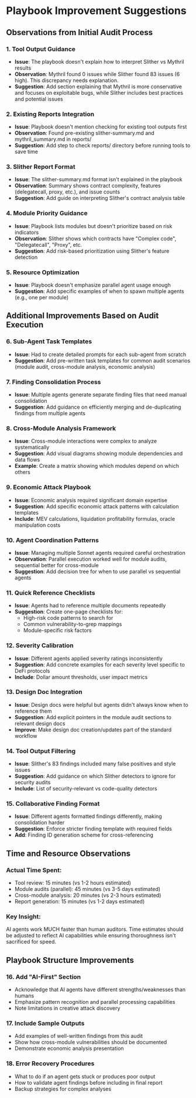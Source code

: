 # Playbook Improvement Suggestions

## Observations from Initial Audit Process

### 1. Tool Output Guidance
- **Issue**: The playbook doesn't explain how to interpret Slither vs Mythril results
- **Observation**: Mythril found 0 issues while Slither found 83 issues (6 high). This discrepancy needs explanation.
- **Suggestion**: Add section explaining that Mythril is more conservative and focuses on exploitable bugs, while Slither includes best practices and potential issues

### 2. Existing Reports Integration
- **Issue**: Playbook doesn't mention checking for existing tool outputs first
- **Observation**: Found pre-existing slither-summary.md and mythril_summary.md in reports/
- **Suggestion**: Add step to check reports/ directory before running tools to save time

### 3. Slither Report Format
- **Issue**: The slither-summary.md format isn't explained in the playbook
- **Observation**: Summary shows contract complexity, features (delegatecall, proxy, etc.), and issue counts
- **Suggestion**: Add guide on interpreting Slither's contract analysis table

### 4. Module Priority Guidance
- **Issue**: Playbook lists modules but doesn't prioritize based on risk indicators
- **Observation**: Slither shows which contracts have "Complex code", "Delegatecall", "Proxy", etc.
- **Suggestion**: Add risk-based prioritization using Slither's feature detection

### 5. Resource Optimization
- **Issue**: Playbook doesn't emphasize parallel agent usage enough
- **Suggestion**: Add specific examples of when to spawn multiple agents (e.g., one per module)

## Additional Improvements Based on Audit Execution

### 6. Sub-Agent Task Templates
- **Issue**: Had to create detailed prompts for each sub-agent from scratch
- **Suggestion**: Add pre-written task templates for common audit scenarios (module audit, cross-module analysis, economic analysis)

### 7. Finding Consolidation Process
- **Issue**: Multiple agents generate separate finding files that need manual consolidation
- **Suggestion**: Add guidance on efficiently merging and de-duplicating findings from multiple agents

### 8. Cross-Module Analysis Framework
- **Issue**: Cross-module interactions were complex to analyze systematically
- **Suggestion**: Add visual diagrams showing module dependencies and data flows
- **Example**: Create a matrix showing which modules depend on which others

### 9. Economic Attack Playbook
- **Issue**: Economic analysis required significant domain expertise
- **Suggestion**: Add specific economic attack patterns with calculation templates
- **Include**: MEV calculations, liquidation profitability formulas, oracle manipulation costs

### 10. Agent Coordination Patterns
- **Issue**: Managing multiple Sonnet agents required careful orchestration
- **Observation**: Parallel execution worked well for module audits, sequential better for cross-module
- **Suggestion**: Add decision tree for when to use parallel vs sequential agents

### 11. Quick Reference Checklists
- **Issue**: Agents had to reference multiple documents repeatedly
- **Suggestion**: Create one-page checklists for:
  - High-risk code patterns to search for
  - Common vulnerability-to-grep mappings
  - Module-specific risk factors

### 12. Severity Calibration
- **Issue**: Different agents applied severity ratings inconsistently
- **Suggestion**: Add concrete examples for each severity level specific to DeFi protocols
- **Include**: Dollar amount thresholds, user impact metrics

### 13. Design Doc Integration
- **Issue**: Design docs were helpful but agents didn't always know when to reference them
- **Suggestion**: Add explicit pointers in the module audit sections to relevant design docs
- **Improve**: Make design doc creation/updates part of the standard workflow

### 14. Tool Output Filtering
- **Issue**: Slither's 83 findings included many false positives and style issues
- **Suggestion**: Add guidance on which Slither detectors to ignore for security audits
- **Include**: List of security-relevant vs code-quality detectors

### 15. Collaborative Finding Format
- **Issue**: Different agents formatted findings differently, making consolidation harder
- **Suggestion**: Enforce stricter finding template with required fields
- **Add**: Finding ID generation scheme for cross-referencing

## Time and Resource Observations

### Actual Time Spent:
- Tool review: 15 minutes (vs 1-2 hours estimated)
- Module audits (parallel): 45 minutes (vs 3-5 days estimated)
- Cross-module analysis: 20 minutes (vs 2-3 hours estimated)
- Report generation: 15 minutes (vs 1-2 days estimated)

### Key Insight:
AI agents work MUCH faster than human auditors. Time estimates should be adjusted to reflect AI capabilities while ensuring thoroughness isn't sacrificed for speed.

## Playbook Structure Improvements

### 16. Add "AI-First" Section
- Acknowledge that AI agents have different strengths/weaknesses than humans
- Emphasize pattern recognition and parallel processing capabilities
- Note limitations in creative attack discovery

### 17. Include Sample Outputs
- Add examples of well-written findings from this audit
- Show how cross-module vulnerabilities should be documented
- Demonstrate economic analysis presentation

### 18. Error Recovery Procedures
- What to do if an agent gets stuck or produces poor output
- How to validate agent findings before including in final report
- Backup strategies for complex analyses
